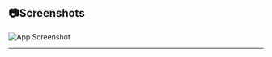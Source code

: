 ## 📷Screenshots

![App Screenshot](https://via.placeholder.com/468x300?text=App+Screenshot+Here)

---


